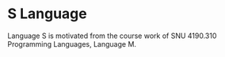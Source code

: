 # S Language

 Language S is motivated from the course work of SNU 4190.310
 Programming Languages, Language M.
